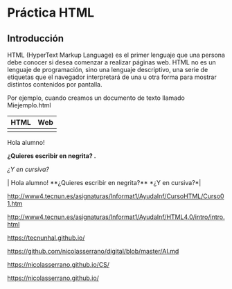 # Práctica HTML

## Introducción

HTML (HyperText Markup Language) es el primer lenguaje que una persona debe conocer si desea comenzar a realizar páginas web. HTML no es un lenguaje de programación, sino una lenguaje descriptivo, una serie de etiquetas que el navegador interpretará de una u otra forma para mostrar distintos contenidos por pantalla. 

Por ejemplo, cuando creamos un documento de texto llamado Miejemplo.html

| HTML | Web |
| ----- | ----- |
| <html>

<head></head>

<body>

Hola alumno!<br>

<b> ¿Quieres escribir en negrita? .</b><br>

<i>¿Y en cursiva?</i><br>

</body>

</html> | Hola alumno!
**¿Quieres escribir en negrita?**
*¿Y en cursiva?*|

http://www4.tecnun.es/asignaturas/Informat1/AyudaInf/CursoHTML/Curso01.htm

http://www4.tecnun.es/asignaturas/Informat1/AyudaInf/HTML4.0/intro/intro.html

https://tecnunhal.github.io/

https://github.com/nicolasserrano/digital/blob/master/AI.md

https://nicolasserrano.github.io/CS/

https://nicolasserrano.github.io/

